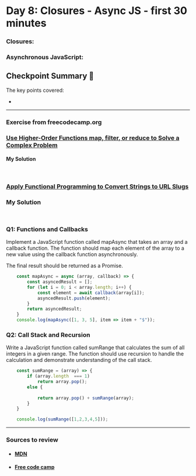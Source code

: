
# Day 8: Closures - Async JS - first 30 minutes

### Closures:



### Asynchronous JavaScript:



## Checkpoint Summary :vertical_traffic_light:

The key points covered:

- 

---

### Exercise from freecodecamp.org

### [Use Higher-Order Functions map, filter, or reduce to Solve a Complex Problem](https://www.freecodecamp.org/learn/javascript-algorithms-and-data-structures/functional-programming/use-higher-order-functions-map-filter-or-reduce-to-solve-a-complex-problem)

#### My Solution

```javascript
    
```

### [Apply Functional Programming to Convert Strings to URL Slugs](https://www.freecodecamp.org/learn/javascript-algorithms-and-data-structures/functional-programming/apply-functional-programming-to-convert-strings-to-url-slugs)

### My Solution

```javascript
    
```

### Q1: Functions and Callbacks
Implement a JavaScript function called mapAsync that takes an array and a callback function. The function should map each element of the array to a new value using the callback function asynchronously.

The final result should be returned as a Promise.

```javascript
    const mapAsync = async (array, callback) => {
        const asyncedResult = [];
        for (let i = 0; i < array.length; i++) {
            const element = await callback(array[i]);
            asyncedResult.push(element);
        }
        return asyncedResult;
    }
    console.log(mapAsync([1, 3, 5], item => item + "$"));
```

### Q2: Call Stack and Recursion
Write a JavaScript function called sumRange that calculates the sum of all integers in a given range. The function should use recursion to handle the calculation and demonstrate understanding of the call stack.

```javascript
    const sumRange = (array) => {
        if (array.length  === 1)
            return array.pop();
        else {
            
            return array.pop() + sumRange(array);
        }
    }

    console.log(sumRange([1,2,3,4,5]));
```

---

### Sources to review
- #### [MDN](https://developer.mozilla.org/)
- #### [Free code camp](https://www.freecodecamp.org/)